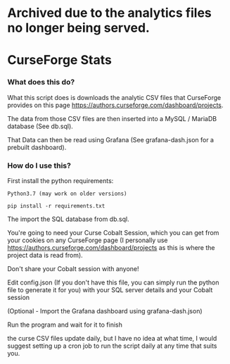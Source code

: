 # Archived due to the analytics files no longer being served.

# CurseForge Stats

### What does this do?

What this script does is downloads the analytic CSV files that CurseForge provides on this page https://authors.curseforge.com/dashboard/projects.

The data from those CSV files are then inserted into a MySQL / MariaDB database (See db.sql).

That Data can then be read using Grafana (See grafana-dash.json for a prebuilt dashboard).

### How do I use this?

First install the python requirements:

```
Python3.7 (may work on older versions)

pip install -r requirements.txt
```

The import the SQL database from db.sql.

You're going to need your Curse Cobalt Session, which you can get from your cookies on any CurseForge page (I personally use https://authors.curseforge.com/dashboard/projects as this is where the project data is read from).

Don't share your Cobalt session with anyone!

Edit config.json (If you don't have this file, you can simply run the python file to generate it for you) with your SQL server details and your Cobalt session

(Optional - Import the Grafana dashboard using grafana-dash.json)

Run the program and wait for it to finish

the curse CSV files update daily, but I have no idea at what time, I would suggest setting up a cron job to run the script daily at any time that suits you.
